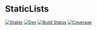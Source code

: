 # StaticLists

[![Stable](https://img.shields.io/badge/docs-stable-blue.svg)](https://Tokazama.github.io/StaticLists.jl/stable)
[![Dev](https://img.shields.io/badge/docs-dev-blue.svg)](https://Tokazama.github.io/StaticLists.jl/dev)
[![Build Status](https://github.com/Tokazama/StaticLists.jl/actions/workflows/CI.yml/badge.svg?branch=main)](https://github.com/Tokazama/StaticLists.jl/actions/workflows/CI.yml?query=branch%3Amain)
[![Coverage](https://codecov.io/gh/Tokazama/StaticLists.jl/branch/main/graph/badge.svg)](https://codecov.io/gh/Tokazama/StaticLists.jl)
